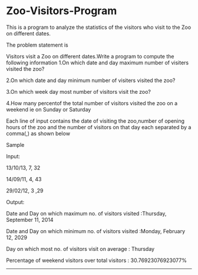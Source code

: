 Zoo-Visitors-Program
====================

This is a program to analyze the statistics of the visitors who visit to the Zoo on different dates.


The problem statement is 


Visitors visit a Zoo on different dates.Write a program to compute the following information
1.On which date and day maximum number of visiters visited the zoo?

2.On which date and day minimum number of visiters visited the zoo?

3.On which week day most number of visitors visit the zoo?

4.How many percentof the total number of visitors visited the zoo on a weekend ie on Sunday or Saturday


Each line of input contains the date of visiting the zoo,number of opening hours of the zoo and the number
of visitors on that day each separated by a comma(,) as shown below


Sample 


Input:

13/10/13, 7, 32

14/09/11, 4, 43

29/02/12, 3 ,29


Output:

Date and Day on which maximum no. of visitors visited :Thursday, September 11, 2014

Date and Day on which minimum no. of visitors visited :Monday, February 12, 2029

Day on which most no. of visitors visit on average : Thursday

Percentage of weekend visitors over total visitors : 30.76923076923077%



  ****************************

